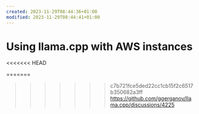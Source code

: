 ```yaml
---
created: 2023-11-29T08:44:36+01:00
modified: 2023-11-29T08:44:41+01:00
---
```


# Using llama.cpp with AWS instances

<<<<<<< HEAD

=======
>>>>>>> c7b721fce5ded22cc1cb15f2c6517b350682a3ff
<https://github.com/ggerganov/llama.cpp/discussions/4225>
